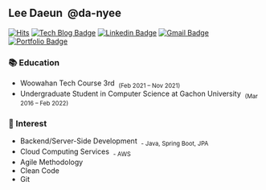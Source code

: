 ## Lee Daeun &nbsp;@da-nyee
[![Hits](https://hits.seeyoufarm.com/api/count/incr/badge.svg?url=https%3A%2F%2Fgithub.com%2Fda-nyee&count_bg=%23D4EB4A&title_bg=%23555555&icon=&icon_color=%23E7E7E7&title=hits&edge_flat=false)](https://hits.seeyoufarm.com)
[![Tech Blog Badge](http://img.shields.io/badge/-Tech%20blog-black?style=flat-round&logo=github&link=http://da-nyee.github.io/)](https://da-nyee.github.io/)
[![Linkedin Badge](https://img.shields.io/badge/-LinkedIn-blue?style=flat-round&logo=Linkedin&logoColor=white&link=https://www.linkedin.com/in/daeun-lee-62143b190/)](https://www.linkedin.com/in/daeun-lee-62143b190/)
[![Gmail Badge](https://img.shields.io/badge/Gmail-d14836?style=flat-round&logo=Gmail&logoColor=white&link=mailto:leede0418@gmail.com)](mailto:leede0418@gmail.com)
[![Portfolio Badge](https://img.shields.io/badge/PDF-Portfolio-%23FF3399?stype=flat-round&link=https://github.com/da-nyee/da-nyee/blob/master/portfolio.pdf)](https://github.com/da-nyee/da-nyee/blob/master/portfolio.pdf)

### 📚 Education
- Woowahan Tech Course 3rd &nbsp;<sub>(Feb 2021 – Nov 2021)</sub>
- Undergraduate Student in Computer Science at Gachon University &nbsp;<sub>(Mar 2016 – Feb 2022)</sub>

### 🎈 Interest
- Backend/Server-Side Development &nbsp;<sub>- Java, Spring Boot, JPA</sub>
- Cloud Computing Services &nbsp;<sub>- AWS</sub>
- Agile Methodology
- Clean Code
- Git

<!--
**da-nyee/da-nyee** is a ✨ _special_ ✨ repository because its `README.md` (this file) appears on your GitHub profile.

Here are some ideas to get you started:

- 🔭 I’m currently working on ...
- 🌱 I’m currently learning ...
- 👯 I’m looking to collaborate on ...
- 🤔 I’m looking for help with ...
- 💬 Ask me about ...
- 📫 How to reach me: ...
- 😄 Pronouns: ...
- ⚡ Fun fact: ...
-->
